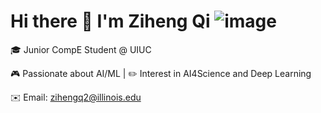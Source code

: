 # Hi there 👋 I'm Ziheng Qi ![image](https://github.com/user-attachments/assets/4da63d52-f828-49e6-bdd4-6fc85d9f8bad)



🎓 Junior CompE Student @ UIUC  

🎮 Passionate about AI/ML | ✏️ Interest in AI4Science and Deep Learning

✉️ Email: [zihengq2@illinois.edu](mailto:zihengq2@illinois.edu)
